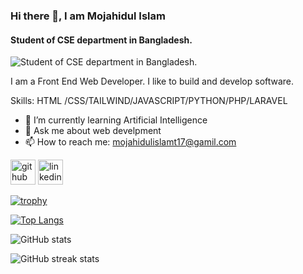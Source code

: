 ### Hi there 👋, I am Mojahidul Islam 
#### Student of CSE department in Bangladesh.
![Student of CSE department in Bangladesh.](https://media.licdn.com/dms/image/D5616AQHD7GfeyOugcA/profile-displaybackgroundimage-shrink_350_1400/0/1709920651313?e=1721865600&v=beta&t=hn8Xrm57F8t2BZkaEKeLlnaFyYtdr50EaIIcmjP2dt0)

I am a Front End Web Developer. I like to build and develop software. 

Skills: HTML /CSS/TAILWIND/JAVASCRIPT/PYTHON/PHP/LARAVEL

- 🌱 I’m currently learning Artificial Intelligence 
- 💬 Ask me about web develpment 
- 📫 How to reach me: mojahidulislamt17@gamil.com 


[<img src='https://cdn.jsdelivr.net/npm/simple-icons@3.0.1/icons/github.svg' alt='github' height='40'>](https://github.com/mojahid-t17)  [<img src='https://cdn.jsdelivr.net/npm/simple-icons@3.0.1/icons/linkedin.svg' alt='linkedin' height='40'>](https://www.linkedin.com/in/https://www.linkedin.com/in/mojahidul-islam-541a29228//)  

[![trophy](https://github-profile-trophy.vercel.app/?username=mojahid-t17)](https://github.com/ryo-ma/github-profile-trophy)

[![Top Langs](https://github-readme-stats.vercel.app/api/top-langs/?username=mojahid-t17)](https://github.com/anuraghazra/github-readme-stats)

![ GitHub stats](https://github-readme-stats.vercel.app/api?username=mojahid-t17&show_icons=true&theme=radical)

![GitHub streak stats](https://streak-stats.demolab.com/?user=mojahid-t17)  

